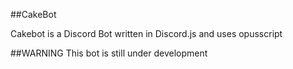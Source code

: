 ##CakeBot

Cakebot is a Discord Bot written in Discord.js and uses opusscript

##WARNING
This bot is still under development
